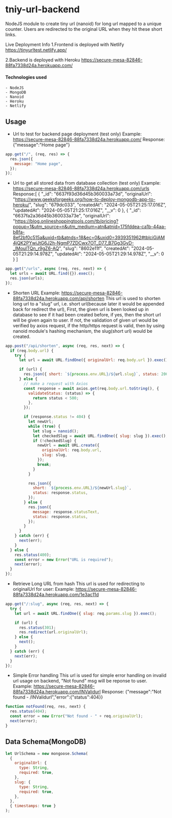 # tniy-url-backend
NodeJS module to create tiny url (nanoid) for long url mapped to a unique counter.
Users are redirected to the original URL when they hit these short links.

Live Deployment Info
1.Frontend is deployed with Netlify
https://tinyurltest.netlify.app/

2.Backend is deployed with Heroku
https://secure-mesa-82846-88fa7338d24a.herokuapp.com/



#### Technologies used
    - NodeJS
    - MongoDB
	- Nanoid
	- Heroku
	- Netlify


## Usage
+ Url to test for backend page deployment (test only)
Example: https://secure-mesa-82846-88fa7338d24a.herokuapp.com/
Response:{"message":"Home page"}

```javascript
app.get("/", (req, res) => {
  res.json({
    message: "Home page",
  });
});
```

+ Url to get all stored data from database collection (test only)
Example: https://secure-mesa-82846-88fa7338d24a.herokuapp.com/urls
Response:[
  {
    "_id": "6637f93d36d45b360033a73d",
    "originalUrl": "https://www.geeksforgeeks.org/how-to-deploy-mongodb-app-to-heroku/",
    "slug": "679dc033",
    "createdAt": "2024-05-05T21:25:17.016Z",
    "updatedAt": "2024-05-05T21:25:17.016Z",
    "__v": 0
  },
  {
    "_id": "6637fa2a36d45b360033a73e",
    "originalUrl": "https://blog.onlineshoppingtools.com/tb/pricing?popup=1&utm_source=n&utm_medium=atn&atnid=175fddea-ca1b-44aa-b8fa-8ef2bf0c515a&uxid=tb&atnds=18&ec=0&uxid0=3939351962#tblciGiAM4jQK2PYwiJtG6J2h-NgmP7ZDCwx7OT_D77_B7Gg3GyD-_lMouITQn_r9gZ6-AQ",
    "slug": "8602e11f",
    "createdAt": "2024-05-05T21:29:14.978Z",
    "updatedAt": "2024-05-05T21:29:14.978Z",
    "__v": 0
  }
]


```javascript
app.get("/urls", async (req, res, next) => {
  let urls = await URL.find({}).exec();
  res.json(urls);
});
```

+ Shorten URL
Example: https://secure-mesa-82846-88fa7338d24a.herokuapp.com/api/shorten
This url is used to shorten long url to a "slug" url, i.e. short url(because later it would be appended back for redirect the url),
First, the given url is been looked up in database to see if it had been created before, if yes, then the short url will be given again to user. If not, the validation of given url would be verified by axios request, if the http/https request is valid, then by using nanoid module's hashing mechanism, the slug(short url) would be created.

```javascript
app.post("/api/shorten", async (req, res, next) => {
  if (req.body.url) {
    try {
      let url = await URL.findOne({ originalUrl: req.body.url }).exec();

      if (url) {
        res.json({ short: `${process.env.URL}/${url.slug}`, status: 200 });
      } else {
        // make a request with Axios
        const response = await axios.get(req.body.url.toString(), {
          validateStatus: (status) => {
            return status < 500;
          },
        });

        if (response.status != 404) {
          let newUrl;
          while (true) {
            let slug = nanoid();
            let checkedSlug = await URL.findOne({ slug: slug }).exec();
            if (!checkedSlug) {
              newUrl = await URL.create({
                originalUrl: req.body.url,
                slug: slug,
              });
              break;
            }
          }

          res.json({
            short: `${process.env.URL}/${newUrl.slug}`,
            status: response.status,
          });
        } else {
          res.json({
            message: response.statusText,
            status: response.status,
          });
        }
      }
    } catch (err) {
      next(err);
    }
  } else {
    res.status(400);
    const error = new Error("URL is required");
    next(error);
  }
});
```

+ Retrieve Long URL from hash
This url is used for redirecting to originalUrl for user: 
Example: https://secure-mesa-82846-88fa7338d24a.herokuapp.com/1e3ac11d

```javascript
app.get("/:slug", async (req, res, next) => {
  try {
    let url = await URL.findOne({ slug: req.params.slug }).exec();

    if (url) {
      res.status(301);
      res.redirect(url.originalUrl);
    } else {
      next();
    }
  } catch (err) {
    next(err);
  }
});
```

+ Simple Error handling
This url is used for simple error handling on invalid url usage on backend, "Not found" msg will be reponse to user.
Example: https://secure-mesa-82846-88fa7338d24a.herokuapp.com/INValidurl
Response: {"message":"Not found - /INValidurl","error":{"status":404}}

```javascript
function notFound(req, res, next) {
  res.status(404);
  const error = new Error("Not found - " + req.originalUrl);
  next(error);
}
```
## Data Schema(MongoDB)
```javascript
let UrlSchema = new mongoose.Schema(
  {
    originalUrl: {
      type: String,
      required: true,
    },
    slug: {
      type: String,
      required: true,
    },
  },
  { timestamps: true }
);
```